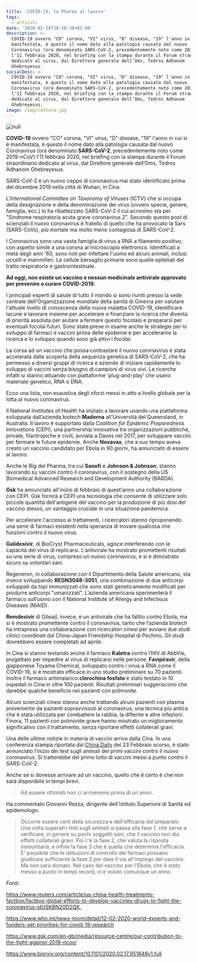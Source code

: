 ```yaml
---
title: 'COVID-19, le Pharma al lavoro'
tags:
  - articoli
date: '2020-02-24T10:10:30+01:00'
description: >-
  COVID-19 ovvero "CO" corona, "VI" virus, "D" disease, "19" l'anno in cui si è
  manifestata, è questo il nome dato alla patologia causata dal nuovo
  Coronavirus (ora denominato SARS-CoV-2, precedentemente noto come 2019-nCoV)
  l'11 febbraio 2020, nel briefing con la stampa durante il Forum straordinario
  dedicato al virus, dal Direttore generale dell’Oms, Tedros Adhanom
  Ghebreyesus.
socialDesc: >-
  COVID-19 ovvero "CO" corona, "VI" virus, "D" disease, "19" l'anno in cui si è
  manifestata, è questo il nome dato alla patologia causata dal nuovo
  Coronavirus (ora denominato SARS-CoV-2, precedentemente noto come 2019-nCoV)
  l'11 febbraio 2020, nel briefing con la stampa durante il Forum straordinario
  dedicato al virus, dal Direttore generale dell’Oms, Tedros Adhanom
  Ghebreyesus.
image: /img/cattura.jpg
---
```

![null](/img/cattura.jpg)

**COVID-19** ovvero "CO" corona, "VI" virus, "D" disease, "19" l'anno in cui si è manifestata, è questo il nome dato alla patologia causata dal nuovo Coronavirus (ora denominato **SARS-CoV-2**, precedentemente noto come 2019-nCoV) l'11 febbraio 2020, nel briefing con la stampa durante il Forum straordinario dedicato al virus, dal Direttore generale dell’Oms, Tedros Adhanom Ghebreyesus.

SARS-CoV-2 è un nuovo ceppo di coronavirus mai stato identificato prima del dicembre 2019 nella città di Wuhan, in Cina.

L'_International Committee on Taxonomy of Viruses_ (ICTV) che si occupa della designazione e della denominazione dei virus (ovvero specie, genere, famiglia, ecc.) lo ha ribattezzato SARS-CoV-2 il cui acronimo sta per "Sindrome respiratoria acuta grave coronavirus 2". Secondo questo pool di scienziati il nuovo coronavirus è fratello di quello che ha provocato la Sars (SARS-CoVs), più mortale ma molto meno contagiosa di SARS-CoV-2. 

I Coronavirus sono una vasta famiglia di virus a RNA a filamento positivo, con aspetto simile a una corona al microscopio elettronico. Identificati a metà degli anni '60, sono noti per infettare l'uomo ed alcuni animali, inclusi uccelli e mammiferi. Le cellule bersaglio primarie sono quelle epiteliali del tratto respiratorio e gastrointestinale.

**Ad oggi, non esiste un vaccino e nessun medicinale antivirale approvato per prevenire o curare COVID-2019.**

I principali esperti di salute di tutto il mondo si sono riuniti presso la sede centrale dell'Organizzazione mondiale della sanità di Ginevra per valutare l'attuale livello di conoscenza della nuova malattia COVID-19, identificare lacune e lavorare insieme per accelerare e finanziare la ricerca che diventa di priorità assoluta per aiutare a fermare questo focolaio e prepararsi per eventuali focolai futuri. Sono state prese in esame anche le strategie per lo sviluppo di farmaci e vaccini prima delle epidemie e per accelerarne la ricerca e lo sviluppo quando sono già attivi i focolai.

La corsa ad un vaccino che possa contrastare il nuovo coronavirus è stata accelerata dalla scoperta della sequenza genetica di SARS-CoV-2, che ha permesso a diversi gruppi di ricerca e aziende di iniziare rapidamente lo sviluppo di vaccini senza bisogno di campioni di virus vivi. Le ricerche infatti si stanno attuando con piattaforme ‘plug-and-play’ che usano materiale genetico, RNA o DNA.

Ecco una lista, non esaustiva degli sforzi messi in atto a livello globale per la lotta al nuovo coronavirus.

Il National Institutes of Health ha iniziato a lavorare usando una piattaforma sviluppata dall’azienda biotech **Maderna** all’Università del Queensland, in Australia. Il lavoro è supportato dalla _Coalition for Epidemic Preparedness Innovations_ (CEPI), una partnership innovativa tra organizzazioni pubbliche, private, filantropiche e civili, avviata a Davos nel 2017, per sviluppare vaccini per fermare le future epidemie. Anche **Novavax**, che a suo tempo aveva creato un vaccino candidato per Ebola in 90 giorni, ha annunciato di essere al lavoro.

Anche le Big del Pharma, tra cui **Sanofi** e **Johnson & Johnson**, stanno lavorando su vaccini contro il coronavirus, con il sostegno della US Biomedical Advanced Research and Development Authority (BARDA).

**Gsk** ha annunciato all'inizio di febbraio di quest'anno una collaborazione con CEPI. Gsk fornirà a CEPI una tecnologia che consente di utilizzare solo piccole quantità dell'antigene del vaccino per la produzione di più dosi del vaccino stesso, un vantaggio cruciale in una situazione pandemica.

Per accelerare l'accesso ai trattamenti, i ricercatori stanno riproponendo una serie di farmaci esistenti nella speranza di trovare qualcosa che funzioni contro il nuovo virus.

**Galidesivir**, di BioCryst Pharmaceuticals, agisce interferendo con le capacità del virus di replicarsi. L’antivirale ha mostrato promettenti risultati su una serie di virus, compreso un nuovo coronavirus, e si è dimostrato sicuro su volontari sani.

Regeneron, in collaborazione con il Dipartimento della Salute americano, sta invece sviluppando **REGN3048-3051**, una combinazione di due anticorpi sviluppati da topi immunizzati che sono stati geneticamente modificati per produrre anticorpi "umanizzati". L’azienda americana sperimenterà il farmaco sull’uomo con il National Institute of Allergy and Infectious Diseases (NIAID).

**Remdesivir** di Gilead, invece, è un antivirale che ha fallito contro Ebola, ma si è mostrato promettente contro il coronavirus, tanto che l’azienda biotech ha intrapreso una collaborazione con ricercatori cinesi per avviare due studi clinici coordinati dal China-Japan Friendship Hospital di Pechino. Gli studi dovrebbero essere completati ad aprile.

In Cina si stanno testando anche il farmaco **Kaletra** contro l’HIV di AbbVie, progettato per impedire al virus di replicarsi nelle persone. **Favipiravir**, della giapponese Toyama Chemical, sviluppato contro i virus a RNA come il COVID-19, si è mostrato efficace in uno studio preliminare su 70 pazienti. Inoltre il farmaco antimalarico **clorochina fosfato** è stato testato in 10 ospedali in Cina in oltre 100 pazienti. Risultati preliminari suggeriscono che darebbe qualche beneficio nei pazienti con polmonite.

Alcuni scienziati cinesi stanno anche trattando alcuni pazienti con plasma proveniente da pazienti sopravvissuti al coronavirus, una tecnica più antica che è stata utilizzata per combattere la rabbia, la difterite e altre infezioni. Finora, 11 pazienti con polmonite grave hanno mostrato un miglioramento significativo con il trattamento, senza riportare effetti collaterali gravi.

Una delle ultime notizie in materia di vaccini arriva dalla Cina. In una conferenza stampa riportata dal [China Daily](https://www.chinadailyasia.com/article/122095) del 23 Febbraio scorso, è stato annunciato l’inizio dei test sugli animali dei primi vaccini contro il nuovo coronavirus. Si tratterebbe del primo lotto di vaccini messi a punto contro il SARS-CoV-2. 

Anche se si dovesse arrivare ad un vaccino, quello che è certo è che non sarà disponibile in tempi brevi. 

> Ad essere ottimisti non ci arriveremo prima di un anno.

Ha commentato Giovanni Rezza, dirigente dell'Istituto Superiore di Sanità ed epidemologo. 

> Occorre essere certi della sicurezza e dell'efficacia del preparato. Una volta superati i test sugli animali si passa alla fase 1, che serve a verificare, in genere su pochi soggetti sani, che il vaccino non dia effetti collaterali gravi. Poi c'è la fase 2, che valuta la risposta immunitaria, e infine la fase 3 che è quella che determina l'efficacia. E' possibile che le istituzioni di controllo dei farmaci possano giudicare sufficiente la fase 2 per dare il via all'impiego del vaccino. Ma non sarà domani. Nel caso del vaccino per l'Ebola, che è stato messo a punto in tempi record, ci è voluto comunque un anno.

_Fonti:_

https://www.reuters.com/article/us-china-health-treatments-factbox/factbox-global-efforts-to-develop-vaccines-drugs-to-fight-the-coronavirus-idUSKBN20D2QX_

https://www.who.int/news-room/detail/12-02-2020-world-experts-and-funders-set-priorities-for-covid-19-research

https://www.gsk.com/en-gb/media/resource-centre/our-contribution-to-the-fight-against-2019-ncov/

https://www.biorxiv.org/content/10.1101/2020.02.17.951848v1.full
